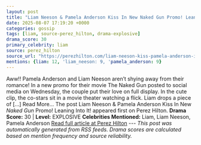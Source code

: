 ```yaml
---
layout: post
title: "Liam Neeson & Pamela Anderson Kiss In New Naked Gun Promo! Leaning Into It!"
date: 2025-08-07 17:19:20 +0000
categories: gossip
tags: [liam, source-perez_hilton, drama-explosive]
drama_score: 30
primary_celebrity: liam
source: perez_hilton
source_url: "https://perezhilton.com/liam-neeson-kiss-pamela-anderson-in-new-naked-gun-promo/"
mentions: {liam: 12, 'liam_neeson: 9, 'pamela_anderson: 9}
---
```


Aww!! Pamela Anderson and Liam Neeson aren’t shying away from their romance! In a new promo for their movie The Naked Gun posted to social media on Wednesday, the couple put their love on full display. In the cute clip, the co-stars sit in a movie theater watching a flick. Liam drops a piece of [...] Read More... The post Liam Neeson & Pamela Anderson Kiss In New <i>Naked Gun</i> Promo! Leaning Into It! appeared first on Perez Hilton. **Drama Score:** 30 | **Level:** EXPLOSIVE **Celebrities Mentioned:** Liam, Liam Neeson, Pamela Anderson [Read full article at Perez Hilton](https://perezhilton.com/liam-neeson-kiss-pamela-anderson-in-new-naked-gun-promo/) --- *This post was automatically generated from RSS feeds. Drama scores are calculated based on mention frequency and source reliability.*